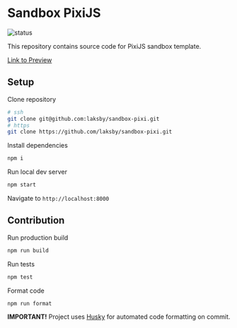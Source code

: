 # Sandbox PixiJS

![status](https://github.com/laksby/sandbox-pixi/actions/workflows/gatsby.yml/badge.svg?branch=main)

This repository contains source code for PixiJS sandbox template.

[Link to Preview](https://laksby.github.io/sandbox-pixi/)

## Setup

Clone repository

```bash
# ssh
git clone git@github.com:laksby/sandbox-pixi.git
# https
git clone https://github.com/laksby/sandbox-pixi.git
```

Install dependencies

```bash
npm i
```

Run local dev server

```bash
npm start
```

Navigate to `http://localhost:8000`

## Contribution

Run production build

```bash
npm run build
```

Run tests

```bash
npm test
```

Format code

```bash
npm run format
```

**IMPORTANT!** Project uses [Husky](https://github.com/typicode/husky) for automated code formatting on commit.
